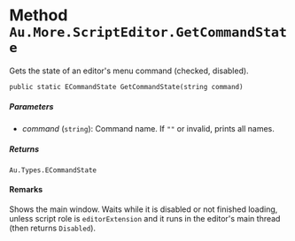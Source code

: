 # Method `Au.More.ScriptEditor.GetCommandState`

Gets the state of an editor's menu command (checked, disabled).

```
public static ECommandState GetCommandState(string command)
```

##### Parameters

- *command*  (`string`):
    Command name. If `""` or invalid, prints all names.

##### Returns

`Au.Types.ECommandState`

#### Remarks

Shows the main window. Waits while it is disabled or not finished loading, unless script role is `editorExtension` and it runs in the editor's main thread (then returns `Disabled`).